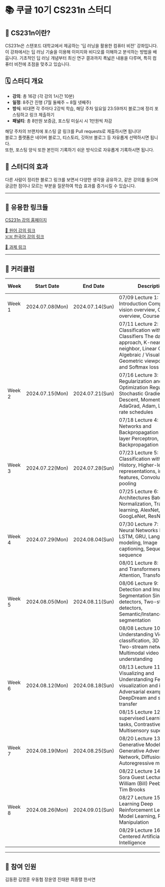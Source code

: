 # 📚 쿠글 10기 CS231n 스터디

## 🧐 CS231n이란?
CS231n은 스탠포드 대학교에서 제공하는 '딥 러닝을 활용한 컴퓨터 비전' 강좌입니다. 이 강좌에서는 딥 러닝 기술을 이용해 이미지와 비디오를 이해하고 분석하는 방법을 배웁니다. 기초적인 딥 러닝 개념부터 최신 연구 결과까지 폭넓은 내용을 다루며, 특히 컴퓨터 비전에 초점을 맞추고 있습니다.

## 🗓️ 스터디 개요
- **강의**: 총 16강 (각 강의 1시간 10분)  
- **일정**: 8주간 진행 (7월 둘째주 ~ 8월 넷째주)  
- **방식**: 비대면 각 주마다 2강씩 학습, 해당 주차 일요일 23:59까지 블로그에 정리 포스팅하고 링크 제출하기  
- **패널티**: 총 8만원 보증금, 포스팅 미실시 시 1만원씩 차감  

해당 주차의 브랜치에 포스팅 글 링크를 Pull requests로 제출하시면 됩니다!  
블로그 플랫폼은 네이버 블로그, 티스토리, 깃허브 블로그 등 자유롭게 선택하시면 됩니다.  
또한, 포스팅 양식 또한 본인이 기록하기 쉬운 방식으로 자유롭게 기록하시면 됩니다.

## 💬 스터디의 효과
다른 사람이 정리한 블로그 링크를 보면서 다양한 생각을 공유하고, 같은 강의를 들으며 궁금한 점이나 모르는 부분을 질문하여 학습 효과를 증가시킬 수 있습니다. 

---

## 🔗 유용한 링크들

[CS231n 강의 홈페이지](https://cs231n.stanford.edu/index.html)

[🎥 원어 강의 링크](https://www.youtube.com/watch?v=vT1JzLTH4G4&list=PL3FW7Lu3i5JvHM8ljYj-zLfQRF3EO8sYv)  
[🇰🇷 한국어 강의 링크](https://www.youtube.com/watch?v=3QjGtOlIiVI&list=PL1Kb3QTCLIVtyOuMgyVgT-OeW0PYXl3j5)  

[📂 과제 링크](https://cs231n.github.io/)

---

## 📅 커리큘럼


|  Week  |     Start Date     |      End Date      |      Description        |     Course Materials     |
|--------|---------------------|---------------------|---------------------------|--------------------------|
| Week 1 | 2024.07.08(Mon) | 2024.07.14(Sun) | 07/09 Lecture 1: Introduction Computer vision overview, Course overview, Course logistics | [slides 1] [slides 2] |
|        |                     |                     | 07/11 Lecture 2: Image Classification with Linear Classifiers The data-driven approach, K-nearest neighbor, Linear Classifiers, Algebraic / Visual / Geometric viewpoints, SVM and Softmax loss | [slides] |
| Week 2 | 2024.07.15(Mon) | 2024.07.21(Sun) | 07/16 Lecture 3: Regularization and Optimization Regularization, Stochastic Gradient Descent, Momentum, AdaGrad, Adam, Learning rate schedules | [slides] |
|        |                     |                     | 07/18 Lecture 4: Neural Networks and Backpropagation Multi-layer Perceptron, Backpropagation | [slides] |
| Week 3 | 2024.07.22(Mon) | 2024.07.28(Sun) | 07/23 Lecture 5: Image Classification with CNNs History, Higher-level representations, image features, Convolution and pooling | [slides] |
|        |                     |                     | 07/25 Lecture 6: CNN Architectures Batch Normalization, Transfer learning, AlexNet, VGG, GoogLeNet, ResNet | [slides 1] [slides 2] [review] |
| Week 4 | 2024.07.29(Mon) | 2024.08.04(Sun) | 07/30 Lecture 7: Recurrent Neural Networks RNN, LSTM, GRU, Language modeling, Image captioning, Sequence-to-sequence | [slides] |
|        |                     |                     | 08/01 Lecture 8: Attention and Transformers Self-Attention, Transformers | [slides] |
| Week 5 | 2024.08.05(Mon) | 2024.08.11(Sun) | 08/06 Lecture 9: Object Detection and Image Segmentation Single-stage detectors, Two-stage detectors, Semantic/Instance/Panoptic segmentation | [slides] |
|        |                     |                     | 08/08 Lecture 10: Video Understanding Video classification, 3D CNNs, Two-stream networks, Multimodal video understanding | [slides] |
| Week 6 | 2024.08.12(Mon) | 2024.08.18(Sun) | 08/13 Lecture 11: Visualizing and Understanding Feature visualization and inversion, Adversarial examples, DeepDream and style transfer | [slides] |
|        |                     |                     | 08/15 Lecture 12: Self-supervised Learning Pretext tasks, Contrastive learning, Multisensory supervision | [slides] |
| Week 7 | 2024.08.19(Mon) | 2024.08.25(Sun) | 08/20 Lecture 13: Generative Models Generative Adversarial Network, Diffusion models, Autoregressive models | [slides] |
|        |                     |                     | 08/22 Lecture 14: OpenAI Sora Guest Lecture by William (Bill) Peebles and Tim Brooks | |
| Week 8 | 2024.08.26(Mon) | 2024.09.01(Sun) | 08/27 Lecture 15: Robot Learning Deep Reinforcement Learning, Model Learning, Robotic Manipulation | [slides] |
|        |                     |                     | 08/29 Lecture 16: Human-Centered Artificial Intelligence | |


---

## 👥 참여 인원
김동환 김명훈 우동협 장윤영 진태완 최종렬 한서연
